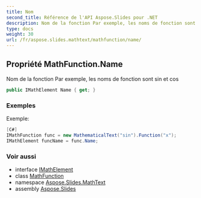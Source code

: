 ```yaml
---
title: Nom
second_title: Référence de l'API Aspose.Slides pour .NET
description: Nom de la fonction Par exemple, les noms de fonction sont sin et cos
type: docs
weight: 30
url: /fr/aspose.slides.mathtext/mathfunction/name/
---
```


## Propriété MathFunction.Name

Nom de la fonction Par exemple, les noms de fonction sont sin et cos

```csharp
public IMathElement Name { get; }
```

### Exemples

Exemple:

```csharp
[C#]
IMathFunction func = new MathematicalText("sin").Function("x");
IMathElement funcName = func.Name;
```

### Voir aussi

* interface [IMathElement](../../imathelement)
* class [MathFunction](../../mathfunction)
* namespace [Aspose.Slides.MathText](../../mathfunction)
* assembly [Aspose.Slides](../../../)

<!-- NE PAS ÉDITER : généré par xmldocmd pour Aspose.Slides.dll -->